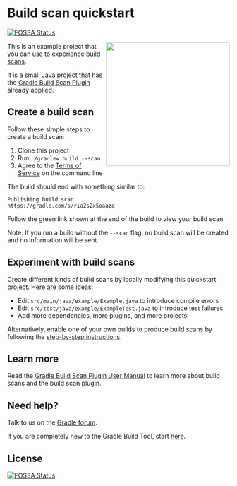 # Build scan quickstart
[![FOSSA Status](https://app.fossa.io/api/projects/git%2Bgithub.com%2Fsivaswami%2Ffossatest.svg?type=shield)](https://app.fossa.io/projects/git%2Bgithub.com%2Fsivaswami%2Ffossatest?ref=badge_shield)


<img src="http://bit.ly/2JSSCT0" align="right" width="280" />

This is an example project that you can use to experience [build scans][gradle.com].

It is a small Java project that has the [Gradle Build Scan Plugin][plugin] already applied.

## Create a build scan

Follow these simple steps to create a build scan:

1. Clone this project
1. Run `./gradlew build --scan`
1. Agree to the [Terms of Service][terms-of-service] on the command line

The build should end with something similar to:

    Publishing build scan...
    https://gradle.com/s/ria2s2x5oaazq

Follow the green link shown at the end of the build to view your build scan.

Note: If you run a build without the `--scan` flag, no build scan will be created and
no information will be sent.

## Experiment with build scans

Create different kinds of build scans by locally modifying this quickstart project. Here are some ideas:

- Edit `src/main/java/example/Example.java` to introduce compile errors
- Edit `src/test/java/example/ExampleTest.java` to introduce test failures
- Add more dependencies, more plugins, and more projects

Alternatively, enable one of your own builds to produce build scans by following the [step-by-step instructions][instructions].

## Learn more

Read the [Gradle Build Scan Plugin User Manual][manual] to learn more about build scans and the build scan plugin.

## Need help?

Talk to us on the [Gradle forum][gradle-forum].

If you are completely new to the Gradle Build Tool, start [here][gradle-download].

[gradle-download]: https://gradle.org/install/
[plugin]: https://docs.gradle.com/build-scan-plugin/
[gradle.com]: https://www.gradle.com
[terms-of-service]: https://gradle.com/terms-of-service
[instructions]: https://scans.gradle.com/
[gradle-forum]: https://discuss.gradle.org/c/help-discuss/scans
[manual]: https://docs.gradle.com/build-scan-plugin/


## License
[![FOSSA Status](https://app.fossa.io/api/projects/git%2Bgithub.com%2Fsivaswami%2Ffossatest.svg?type=large)](https://app.fossa.io/projects/git%2Bgithub.com%2Fsivaswami%2Ffossatest?ref=badge_large)